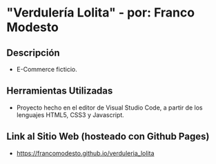# "Verdulería Lolita" - por: Franco Modesto

## Descripción
- E-Commerce ficticio.

## Herramientas Utilizadas
- Proyecto hecho en el editor de Visual Studio Code, a partir de los lenguajes HTML5, CSS3 y Javascript.

## Link al Sitio Web (hosteado con Github Pages)
- https://francomodesto.github.io/verduleria_lolita